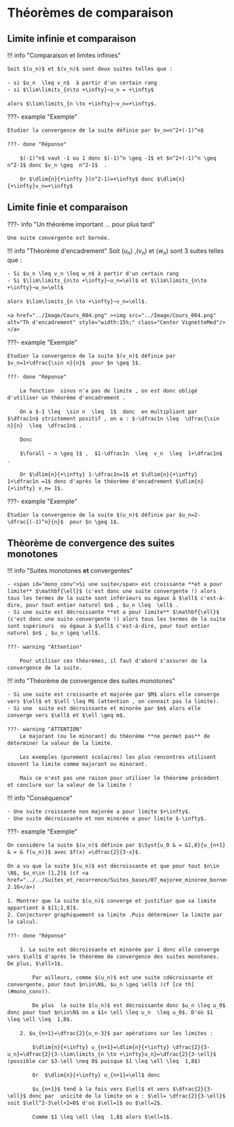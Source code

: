 # Théorèmes de comparaison

## Limite infinie et comparaison

!!! info "Comparaison et limites infinies"

    Soit $(u_n)$ et $(v_n)$ sont deux suites telles que :
    
    - si $u_n  \leq v_n$  à partir d'un certain rang 
    - si $\lim\limits_{n\to +\infty}~u_n = +\infty$

    alors $\lim\limits_{n \to +\infty}~v_n=+\infty$.

???- example "Exemple"

    Etudier la convergence de la suite définie par $v_n=n^2+(-1)^n$

    ???- done "Réponse"

        $(-1)^n$ vaut -1 ou 1 donc $(-1)^n \geq -1$ et $n^2+(-1)^n \geq n^2-1$ donc $v_n \geq  n^2-1$  .
        
        Or $\dlim{n}{+\infty }(n^2-1)=+\infty$ donc $\dlim{n}{+\infty}v_n=+\infty$

## Limite finie et comparaison

???- info "Un théorème important ... pour plus tard"

    Une suite convergente est bornée.

!!! info "Thèorème d'encadrement"
    Soit $(u_n)$ ,$(v_n)$ et $(w_n)$ sont 3 suites telles que :
    
    - Si $u_n \leq v_n \leq w_n$ à partir d'un certain rang 
    - Si $\lim\limits_{n\to +\infty}~u_n=\ell$ et $\lim\limits_{n\to +\infty}~w_n=\ell$
    
    alors $\lim\limits_{n \to +\infty}~v_n=\ell$.

    <a href="../Image/Cours_004.png" ><img src="../Image/Cours_004.png" alt="Th d'encadrement" style="width:15%;" class="Center VignetteMed"/></a>

???- example "Exemple"

    Etudier la convergence de la suite $(v_n)$ définie par $v_n=1+\dfrac{\sin n}{n}$  pour $n \geq 1$.

    ???- done "Réponse"

        La fonction  sinus n'a pas de limite , on est donc obligé d'utiliser un théorème d'encadrement .
    
        On a $-1 \leq  \sin n  \leq  1$  donc  en multipliant par $\dfrac1n$ strictement positif , on a : $-\dfrac1n \leq  \dfrac{\sin n}{n}  \leq  \dfrac1n$ .
        
        Donc 
        
        $\forall ~ n \geq 1$ ,  $1-\dfrac1n  \leq  v_n  \leq  1+\dfrac1n$ .
        
        Or $\dlim{n}{+\infty} 1-\dfrac1n=1$ et $\dlim{n}{+\infty} 1+\dfrac1n =1$ donc d'après le théorème d'encadrement $\dlim{n}{+\infty} v_n= 1$.

???- example "Exemple"

    Etudier la convergence de la suite $(u_n)$ définie par $u_n=2-\dfrac{(-1)^n}{n}$  pour $n \geq 1$.

## Thèorème de convergence des suites monotones

!!! info "Suites monotones **et** convergentes"

    - <span id="mono_conv">Si une suite</span> est croissante **et a pour limite** $\mathbf{\ell}$ (c'est donc une suite convergente !) alors tous les termes de la suite sont inférieurs ou égaux à $\ell$ c'est-à-dire, pour tout entier naturel $n$ , $u_n \leq  \ell$ .
    - Si une suite est décroissante **et a pour limite** $\mathbf{\ell}$ (c'est donc une suite convergente !) alors tous les termes de la suite sont supérieurs  ou égaux à $\ell$ c'est-à-dire, pour tout entier naturel $n$ , $u_n \geq \ell$.

    ???- warning "Attention"

        Pour utiliser ces théorèmes, il faut d'abord s'assurer de la convergence de la suite.



!!! info "Théorème de convergence des suites monotones"

    - Si une suite est croissante et majorée par $M$ alors elle converge vers $\ell$ et $\ell \leq M$ (attention , on connait pas la limite).
    - Si une  suite est décroissante et minorée par $m$ alors elle converge vers $\ell$ et $\ell \geq m$.

    ???- warning "ATTENTION"
        Le majorant (ou le minorant) du théorème **ne permet pas** de déterminer la valeur de la limite. 

        Les exemples (purement scolaires) les plus rencontrés utilisent souvent la limite comme majorant ou minorant. 

        Mais ce n'est pas une raison pour utiliser le théorème précédent et conclure sur la valeur de la limite !

!!! info "Conséquence"

    - Une suite croissante non majorée a pour limite $+\infty$.
    - Une suite décroissante et non minorée a pour limite $-\infty$.

???- example "Exemple"

    On considère la suite $(u_n)$ définie par $\Syst{u_0 & = &1,8}{u_{n+1} & = & f(u_n)}$ avec $f(x) =\dfrac{2}{3-x}$.

    On a vu que la suite $(u_n)$ est décroissante et que pour tout $n\in \N$, $u_n\in [1,2]$ (cf <a href="../../Suites_et_recurrence/Suites_bases/07_majoree_minoree_bornee.html#ex2_16">Exple 2.16</a>)

    1. Montrer que la suite $(u_n)$ converge et justifier que sa limite appartient à $[1;1,8]$.
    2. Conjecturer graphiquement sa limite .Puis déterminer la limite par le calcul.

    ???- done "Réponse"

        1. La suite est décroissante et minorée par 1 donc elle converge vers $\ell$ d'après le théorème de convergence des suites monotones. De plus, $\ell>1$.

            Par ailleurs, comme $(u_n)$ est une suite cdécroissante et convergente, pour tout $n\in\N$, $u_n \geq \ell$ (cf [ce th](#mono_conv)).

            De plus  la suite $(u_n)$ est décroissante donc $u_n \leq u_0$  donc pour tout $n\in\N$ on a $1< \ell \leq u_n  \leq u_0$. D'où $1 \leq \ell \leq  1,8$.
  
        2. $u_{n+1}=\dfrac{2}{u_n-3}$ par opérations sur les limites : 
       
            $\dlim{n}{+\infty} u_{n+1}=\dlim{n}{+\infty} \dfrac{2}{3-u_n}=\dfrac{2}{3-\lim\limits_{n \to +\infty}u_n}=\dfrac{2}{3-\ell}$ (possible car $3-\ell \neq 0$ puisque $1 \leq \ell \leq  1,8$)

            Or  $\dlim{n}{+\infty} u_{n+1}=\ell$ donc

            $u_{n+1}$ tend à la fois vers $\ell$ et vers $\dfrac{2}{3-\ell}$ donc par  unicité de la limite on a : $\ell= \dfrac{2}{3-\ell}$ soit $\ell^2-3\ell+2=0$ d'où $\ell=1$ ou $\ell=2$. 
        
            Comme $1 \leq \ell \leq  1,8$ alors $\ell=1$.